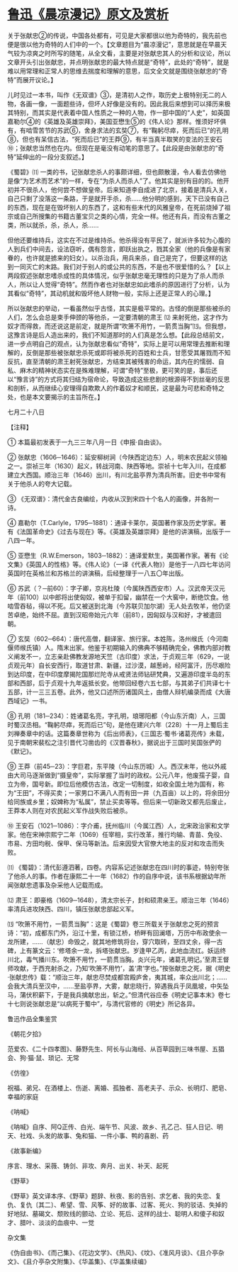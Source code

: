 # [鲁迅《晨凉漫记》原文及赏析](https://www.vrrw.net/wx/8163.html)

关于张献忠②的传说，中国各处都有，可见是大家都很以他为奇特的，我先前也便是很以他为奇特的人们中的一个。【文章题目为“晨凉漫记”，意思就是在早晨天气较为凉爽之时所写的随笔，从全文看，主要是对张献忠其人的分析和议论，所以文章开头引出张献忠，并点明张献忠的最大特点就是“奇特”，此处的“奇特”，就是难以用常理和正常人的思维去揣度和理解的意思，后文全文就是围绕张献忠的“奇特”而展开议论。】

儿时见过一本书，叫作《无双谱》③，是清初人之作，取历史上极特别无二的人物，各画一像，一面题些诗，但坏人好像是没有的。因此我后来想到可以择历来极其特别，而其实是代表着中国人性质之一种的人物，作一部中国的“人史”，如英国嘉勒尔④的《英雄及英雄崇拜》，美国亚懋生⑤的《伟人论》那样。惟须好坏俱有，有啮雪苦节的苏武⑥，舍身求法的玄奘⑦，有“鞠躬尽瘁，死而后已”的孔明⑧，但也有呆信古法，“死而后已”的王莽⑨，有半当真半取笑的变法的王安石⑩；张献忠当然也在内。但现在是毫没有动笔的意思了。【此段是由张献忠的“奇特”延伸出的一段分支叙述。】



《蜀碧》⑾ 一类的书，记张献忠杀人的事颇详细，但也颇散漫，令人看去仿佛他是像“为艺术而艺术”的一样，专在“为杀人而杀人”了。他其实是别有目的的。他开初并不很杀人，他何尝不想做皇帝。后来知道李自成进了北京，接着是清兵入关，自己只剩了没落这一条路，于是就开手杀，杀……他分明的感到，天下已没有自己的东西，现在是在毁坏别人的东西了，这和有些末代的风雅皇帝，在死前烧掉了祖宗或自己所搜集的书籍古董宝贝之类的心情，完全一样。他还有兵，而没有古董之类，所以就杀，杀，杀人，杀……

但他还要维持兵，这实在不过是维持杀。他杀得没有平民了，就派许多较为心腹的人到兵们中间去，设法窃听，偶有怨言，即跃出执之，戮其全家（他的兵像是有家眷的，也许就是掳来的妇女）。以杀治兵，用兵来杀，自己是完了，但要这样的达到一同灭亡的末路。我们对于别人的或公共的东西，不是也不很爱惜的么？【以上两段叙述张献忠嗜杀成性的具体情况，似乎张献忠毫无理性的只是为了杀人而杀人，所以让人觉得“奇特”。然而作者也对张献忠如此嗜杀的原因进行了分析，认为其看似“奇特”，其动机就和毁坏他人财物一般，实际上还是正常人的心理。】

所以张献忠的举动，一看虽然似乎古怪，其实是极平常的。古怪的倒是那些被杀的人们，怎么会总是束手伸颈的等他杀，一定要清朝的肃王 ⑿ 来射死他，这才作为奴才而得救，而还说这是前定，就是所谓“吹箫不用竹，一箭贯当胸”⒀。但我想，这豫言诗是后人造出来的，我们不知道那时的人们真是怎么想。【此段总结前文，进一步点明自己的观点，认为张献忠看似“奇特”，实际上是可以用常理去推断和理解的，反倒是那些被张献忠杀死或即将被杀死的百姓和士兵，甘愿受其屠戮而不知反抗，直至清朝的肃王射死张献忠，方结束其被残害的命运，其内在的懦弱、自私、麻木的精神状态实在是殊难理解，可谓“奇特”至极，更可笑的是，事后还以“豫言诗”的方式将其归结为宿命论，导致造成这些悲剧的根源得不到丝毫的反思和剖析，从而继续心安理得自欺欺人的作着奴才和顺民，这是最为可悲和奇特之处，也是本文要揭示的主旨所在。】

七月二十八日





【注释】

① 本篇最初发表于一九三三年八月一日《申报·自由谈》。

② 张献忠（1606─1646）：延安柳树涧（今陕西定边东）人，明末农民起义领袖之一。崇祯三年（1630）起义，转战河南、陕西等地。崇祯十七年入川，在成都建立大西国。顺治三年（1646）出川，有川北盐亭界为清兵所害。旧史书中常有关于他杀人的夸大记载。

③ 《无双谱》：清代金古良编绘，内收从汉到宋四十个名人的画像，并各附一诗。

④ 嘉勒尔（T.Carlyle，1795─1881）：通译卡莱尔，英国著作家及历史学家。著有《法国革命史》《过去与现在》等。《英雄及英雄崇拜》是他的讲演稿，出版于一八四一年。

⑤ 亚懋生（R.W.Emerson，1803─1882）：通译爱默生，美国著作家。著有《论文集》《英国人的性格》等。《伟人论》（一译《代表人物》）是他于一八四七年访问英国时在英格兰和苏格兰的讲演稿，后经整理于一八五〇年出版。

⑥ 苏武（？─前60）：字子卿，京兆杜陵（今属陕西西安市）人。汉武帝天汉元年（前100）以中郎将出使匈奴，被单于扣留，幽禁在一个大窖中，断绝饮食。他啮雪吞毡，得以不死。后又被送到北海（今苏联贝加尔湖）无人处去牧羊，他仍坚苦卓绝，始终不屈。直到汉昭帝始元六年（前81），因匈奴与汉和好，才被遣回朝。

⑦ 玄奘（602─664）：唐代高僧，翻译家、旅行家。本姓陈，洛州缑氏（今河南偃师缑氏镇）人。隋末出家。他鉴于初期输入的佛典不够精确完全，佛教内部对教义阐发不一，立志亲赴佛教发源地天竺（古印度）求法，于贞观三年（629，一说贞观元年）自长安西行，取道甘肃、新疆，过沙漠，越葱岭，经阿富汗，历尽艰险到达印度，在中印度摩揭陀国那烂陀寺从戒贤法师钻研梵典，又遍游印度半岛的东部和西部，后于贞观十九年返抵长安。他带回经卷六五七部，与其弟子们共译七十五部，计一三三五卷。此外，他又口述所历诸国风土，由僧人辩机编录而成《大唐西域记》一书。

⑧ 孔明（181─234）：姓诸葛名亮，字孔明，琅琊阳都（今山东沂南）人，三国时蜀汉丞相。“鞠躬尽瘁，死而后已”句，是他在建兴六年（228）十一月上蜀后主刘禅奏章中的话。这篇奏章世称为《后出师表》，《三国志·蜀书·诸葛亮传》未载，见于南朝宋裴松之注引晋代习凿齿的《汉晋春秋》，据说出于三国时吴国张俨的《默记》。

⑨ 王莽（前45─23）：字巨君，东平陵（今山东历城）人。西汉末年，他以外戚由大司马逐渐做到“摄皇帝”，实际掌握了当时的政权。公元八年，他废孺子婴，自立为帝，国号新。即位后他模仿古法，改定一切制度，如收全国土地为国有，称为“王田”，不得买卖；一家男口不满八人而有田一井（九百亩）以上的，将余田分给同族或乡里；奴婢称为“私属”，禁止买卖等等。但后来一切新政又都先后废止，王莽本人则在对农民起义军作战失败后被杀。

⑩ 王安石（1021─1086）：字介甫，抚州临川（今属江西）人，北宋政治家和文学家。他在宋神宗熙宁二年（1069）任宰相，实行改革，推行均输、青苗、免役、市易、方田均税、保甲、保马等新法。后来因受大官僚大地主的反对和攻击而失败。

⑾ 《蜀碧》：清代彭遵泗著，四卷。内容系记述张献忠在四川时的事迹，特别夸张了他杀人的事。作者在康熙二十一年（1682）作的自序中说，该书系根据幼年所闻张献忠遗事及杂采他人记载而成。

⑿ 肃王：即豪格（1609─1648），清太宗长子，封和硕肃亲王。顺治三年（1646）率清兵进攻陕西、四川，镇压张献忠部起义军。

⒀ “吹箫不用竹，一箭贯当胸”：这是《蜀碧》卷三所载关于张献忠之死的预言诗：“初，成都东门外，沿江十里，有锁江桥，桥畔有回澜塔，万历中布政使余一龙所建，……（献忠）命毁之，就其地修筑将台，穿穴取砖，至四丈余，得一古碑，上有篆文云：‘修塔余一龙，拆塔张献忠。岁逢甲乙丙，此地血流红。妖运终川北，毒气播川东。吹箫不用竹，一箭贯当胸。炎兴元年，诸葛孔明记。’至肃王督师攻献，于西充射杀之，乃知‘吹箫不用竹’，盖‘肃’字也。”按张献忠之死，据《明史·张献忠传》载：“顺治三年，献忠尽焚成都宫殿庐舍，夷其城，率众出川北；……会我大清兵至汉中，……至盐亭界，大雾，献忠晓行，猝遇我兵于凤凰坡，中矢坠马，蒲伏积薪下，于是我兵擒献忠出，斩之。”但清代谷应泰《明史记事本末》卷七十七则说张献忠是“以病死于蜀中”，与清代官修的《明史》所记各异。

鲁迅作品全集鉴赏

《朝花夕拾》

范爱农、《二十四孝图》、藤野先生、阿长与山海经、从百草园到三味书屋、五猖会、狗·猫·鼠、琐记、无常

《仿徨》

祝福、弟兄、在酒楼上、伤逝、离婚、孤独者、高老夫子、示众、长明灯、肥皂、幸福的家庭

《呐喊》

《呐喊》自序、阿Q正传、白光、端午节、风波、故乡、孔乙己、狂人日记、明天、社戏、头发的故事、兔和猫、一件小事、鸭的喜剧、药

《故事新编》

序言、理水、采薇、铸剑、非攻、奔月、出关、补天、起死

《野草》

《野草》英文译本序、《野草》题辞、秋夜、影的告别、求乞者、我的失恋、复仇、复仇〔其二〕、希望、雪、风筝、好的故事、过客、死火、狗的驳诘、失掉的好地狱、墓碣文、颓败线的颤动、立论、死后、这样的战士、聪明人和傻子和奴才、腊叶、淡淡的血痕中、一觉

杂文集

《伪自由书》、《而己集》、《花边文学》、《热风》、《坟》、《准风月谈》、《且介亭杂文》、《且介亭杂文附集》、《华盖集》、《华盖集续编》

